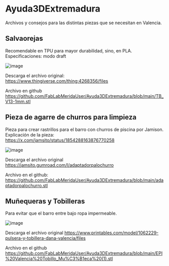# Ayuda3DExtremadura
Archivos y consejos para las distintas piezas que se necesitan en Valencia.

## Salvaorejas
Recomendable en TPU para mayor durabilidad, sino, en PLA. 
Especificaciones: modo draft

![image](https://github.com/user-attachments/assets/808740e1-3f5d-499f-b899-51400b981dd9)

Descarga el archivo original:
https://www.thingiverse.com/thing:4268356/files 

Archivo en github
https://github.com/FabLabMeridaUser/Ayuda3DExtremadura/blob/main/TB_V13-1mm.stl 

## Pieza de agarre de churros para limpieza
Pieza para crear rastrillos para el barro con churros de piscina por Jamison. 
Explicación de la pieza: https://x.com/jamsito/status/1854288163876770258 

![image](https://github.com/user-attachments/assets/fb5b3d71-d4c7-462b-af13-f9d499012248)


Descarga el archivo original
https://jamsito.gumroad.com/l/adaptadorpalochurro 

Archivo en el github: 
https://github.com/FabLabMeridaUser/Ayuda3DExtremadura/blob/main/adaptadorpalochurro.stl 

## Muñequeras y Tobilleras
Para evitar que el barro entre bajo ropa impermeable.

![image](https://github.com/user-attachments/assets/1b063ec8-6c0e-4df8-b5c6-d53196891d66)


Descarga el archivo original
https://www.printables.com/model/1062229-pulsera-y-tobillera-dana-valencia/files

Archivo en el github
https://github.com/FabLabMeridaUser/Ayuda3DExtremadura/blob/main/EPI%20Valencia%20Tobillo_Mu%C3%B1eca%20(1).stl 

